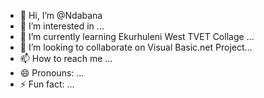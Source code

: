 - 👋 Hi, I’m @Ndabana
- 👀 I’m interested in ...
- 🌱 I’m currently learning Ekurhuleni West TVET Collage ...
- 💞️ I’m looking to collaborate on Visual Basic.net Project...
- 📫 How to reach me ...
- 😄 Pronouns: ...
- ⚡ Fun fact: ...

<!---
Ndabana/Ndabana is a ✨ special ✨ repository because its `README.md` (this file) appears on your GitHub profile.
You can click the Preview link to take a look at your changes.
--->
